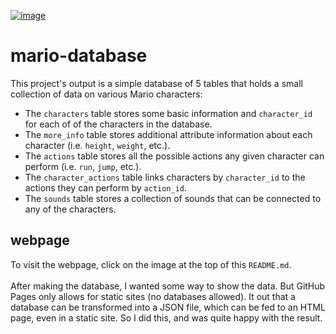 [![image](https://github.com/user-attachments/assets/84a91555-87d9-4565-96d2-752b7700a1e2)](https://macrisconstantine.github.io/mario-database/)
# mario-database
This project's output is a simple database of 5 tables that holds a small collection of data on various Mario characters:
- The `characters` table stores some basic information and `character_id` for each of of the characters in the database.
- The `more_info` table stores additional attribute information about each character (i.e. `height`, `weight`, etc.).
- The `actions` table stores all the possible actions any given character can perform (i.e. `run`, `jump`, etc.).
- The `character_actions` table links characters by `character_id` to the actions they can perform by `action_id`.
- The `sounds` table stores a collection of sounds that can be connected to any of the characters.
## webpage
To visit the webpage, click on the image at the top of this `README.md`.
<br><br>After making the database, I wanted some way to show the data. But GitHub Pages only allows for static sites (no databases allowed). It out that a database can be transformed into a JSON file, which can be fed to an HTML page, even in a static site. So I did this, and was quite happy with the result. 
